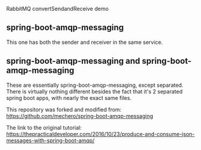 RabbitMQ convertSendandReceive demo

<h2>spring-boot-amqp-messaging</h2>
This one has both the sender and receiver in the same service. 

<h2>spring-boot-amqp-messaging and spring-boot-amqp-messaging</h2>
These are essentially spring-boot-amqp-messaging, except separated.
There is virtually nothing different besides the fact that it's 2 
separated spring boot apps, with nearly the exact same files. 


This repository was forked and modified from:
https://github.com/mechero/spring-boot-amqp-messaging

The link to the original tutorial:
https://thepracticaldeveloper.com/2016/10/23/produce-and-consume-json-messages-with-spring-boot-amqp/
